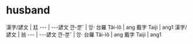 # husband

漢字/諺文 | 尪
--- | ---諺文 깐-뿐ˆ | 앙·
台羅 Tâi-lô | ang
戴字 Taiji | ang1
漢字/諺文 | 翁
--- | ---諺文 깐-뿐ˆ | 앙·
台羅 Tâi-lô | ang
戴字 Taiji | ang1
